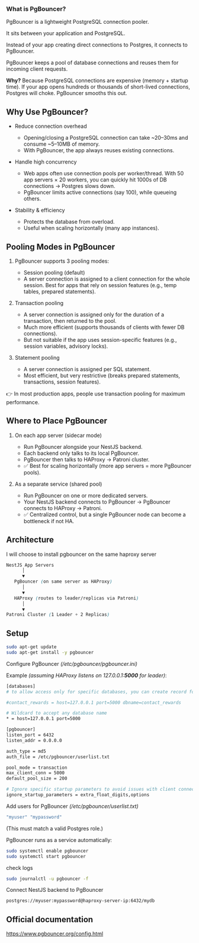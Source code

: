 ### What is PgBouncer?

PgBouncer is a lightweight PostgreSQL connection pooler.

It sits between your application and PostgreSQL.

Instead of your app creating direct connections to Postgres, it connects to PgBouncer.

PgBouncer keeps a pool of database connections and reuses them for incoming client requests.

**Why?**
Because PostgreSQL connections are expensive (memory + startup time). If your app opens hundreds or thousands of short-lived connections, Postgres will choke. PgBouncer smooths this out.

## Why Use PgBouncer?

- Reduce connection overhead

  - Opening/closing a PostgreSQL connection can take ~20–30ms and consume ~5–10MB of memory.
  - With PgBouncer, the app always reuses existing connections.

- Handle high concurrency

  - Web apps often use connection pools per worker/thread. With 50 app servers × 20 workers, you can quickly hit 1000s of DB connections → Postgres slows down.
  - PgBouncer limits active connections (say 100), while queueing others.

- Stability & efficiency

  - Protects the database from overload.
  - Useful when scaling horizontally (many app instances).

## Pooling Modes in PgBouncer

1. PgBouncer supports 3 pooling modes:

   - Session pooling (default)
   - A server connection is assigned to a client connection for the whole session. Best for apps that rely on session features (e.g., temp tables, prepared statements).

2. Transaction pooling

   - A server connection is assigned only for the duration of a transaction, then returned to the pool.
   - Much more efficient (supports thousands of clients with fewer DB connections).
   - But not suitable if the app uses session-specific features (e.g., session variables, advisory locks).

3. Statement pooling
   - A server connection is assigned per SQL statement.
   - Most efficient, but very restrictive (breaks prepared statements, transactions, session features).

👉 In most production apps, people use transaction pooling for maximum performance.

## Where to Place PgBouncer

1. On each app server (sidecar mode)

   - Run PgBouncer alongside your NestJS backend.
   - Each backend only talks to its local PgBouncer.
   - PgBouncer then talks to HAProxy → Patroni cluster.
   - ✅ Best for scaling horizontally (more app servers = more PgBouncer pools).

2. As a separate service (shared pool)
   - Run PgBouncer on one or more dedicated servers.
   - Your NestJS backend connects to PgBouncer → PgBouncer connects to HAProxy → Patroni.
   - ✅ Centralized control, but a single PgBouncer node can become a bottleneck if not HA.

## Architecture

I will choose to install pgbouncer on the same haproxy server

```scss
NestJS App Servers
      │
      ▼
   PgBouncer (on same server as HAProxy)
      │
      ▼
   HAProxy (routes to leader/replicas via Patroni)
      │
      ▼
Patroni Cluster (1 Leader + 2 Replicas)
```

## Setup

```bash
sudo apt-get update
sudo apt-get install -y pgbouncer

```

Configure PgBouncer _(/etc/pgbouncer/pgbouncer.ini)_

Example _(assuming HAProxy listens on 127.0.0.1:**5000** for leader)_:

```bash
[databases]
# to allow access only for specific databases, you can create record for each one.

#contact_rewards = host=127.0.0.1 port=5000 dbname=contact_rewards

# Wildcard to accept any database name
* = host=127.0.0.1 port=5000

[pgbouncer]
listen_port = 6432
listen_addr = 0.0.0.0

auth_type = md5
auth_file = /etc/pgbouncer/userlist.txt

pool_mode = transaction
max_client_conn = 5000
default_pool_size = 200

# Ignore specific startup parameters to avoid issues with client connections
ignore_startup_parameters = extra_float_digits,options
```

Add users for PgBouncer _(/etc/pgbouncer/userlist.txt)_

```bash
"myuser" "mypassword"
```

(This must match a valid Postgres role.)

PgBouncer runs as a service automatically:

```bash
sudo systemctl enable pgbouncer
sudo systemctl start pgbouncer
```

check logs

```bash
sudo journalctl -u pgbouncer -f
```

Connect NestJS backend to PgBouncer

```bash
postgres://myuser:mypassword@haproxy-server-ip:6432/mydb
```

## Official documentation

https://www.pgbouncer.org/config.html
